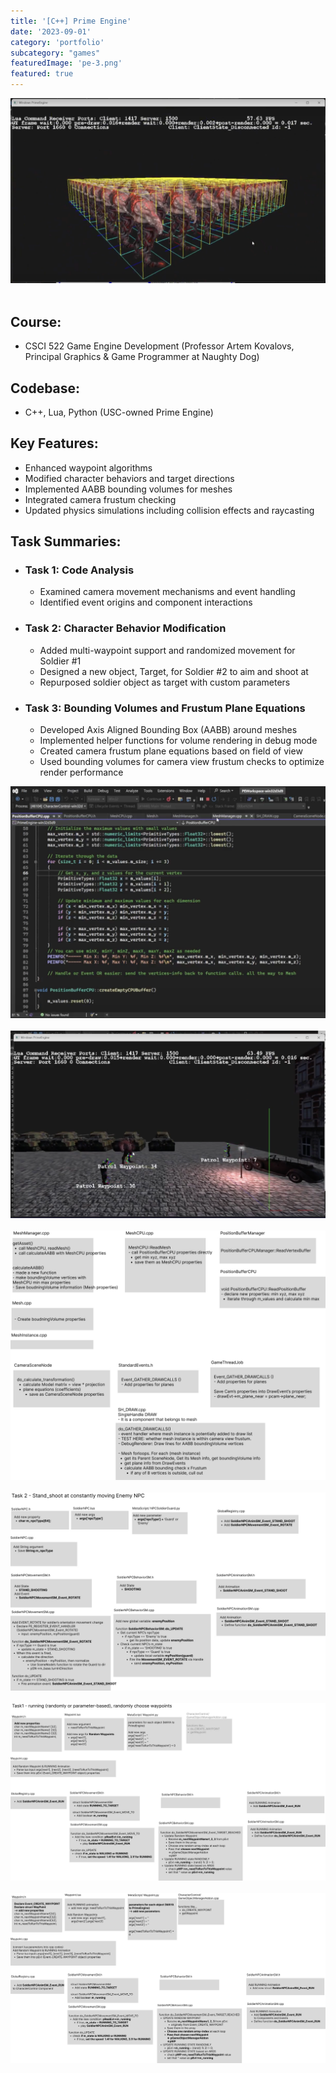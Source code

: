 ```yaml
---
title: '[C++] Prime Engine'
date: '2023-09-01'
category: 'portfolio'
subcategory: "games"
featuredImage: 'pe-3.png'
featured: true
---
```

<figure style="display: block; margin: 0 auto; text-align: center">
<img src="pe-2.png">
<figcaption></figcaption>
</figure>
<br />

<h2>Course:</h2>
<ul>
    <li>CSCI 522 Game Engine Development (Professor Artem Kovalovs, Principal Graphics & Game Programmer at Naughty Dog)</li>
</ul>

<h2>Codebase:</h2>
<ul>
    <li>C++, Lua, Python (USC-owned Prime Engine)</li>
</ul>

<h2>Key Features:</h2>
<ul>
    <li>Enhanced waypoint algorithms</li>
    <li>Modified character behaviors and target directions</li>
    <li>Implemented AABB bounding volumes for meshes</li>
    <li>Integrated camera frustum checking</li>
    <li>Updated physics simulations including collision effects and raycasting</li>
</ul>

<h2>Task Summaries:</h2>
<ul>
    <li>
        <h3>Task 1: Code Analysis</h3>
        <ul>
            <li>Examined camera movement mechanisms and event handling</li>
            <li>Identified event origins and component interactions</li>
        </ul>
    </li>
    <li>
        <h3>Task 2: Character Behavior Modification</h3>
        <ul>
            <li>Added multi-waypoint support and randomized movement for Soldier #1</li>
            <li>Designed a new object, Target, for Soldier #2 to aim and shoot at</li>
            <li>Repurposed soldier object as target with custom parameters</li>
        </ul>
    </li>
    <li>
        <h3>Task 3: Bounding Volumes and Frustum Plane Equations</h3>
        <ul>
            <li>Developed Axis Aligned Bounding Box (AABB) around meshes</li>
            <li>Implemented helper functions for volume rendering in debug mode</li>
            <li>Created camera frustum plane equations based on field of view</li>
            <li>Used bounding volumes for camera view frustum checks to optimize render performance</li>
        </ul>
    </li>
</ul>


<figure style="display: block; margin: 0 auto; text-align: center">
<img src="pe-1.png">
<figcaption></figcaption>
</figure>
<br />

<figure style="display: block; margin: 0 auto; text-align: center">
<img src="pe-3.png">
<figcaption></figcaption>
</figure>
<br />

<figure style="display: block; margin: 0 auto; text-align: center">
<img src="pe-3.jpeg">
<figcaption></figcaption>
</figure>
<br />

<figure style="display: block; margin: 0 auto; text-align: center">
<img src="pe-hw2-1.jpeg">
<figcaption></figcaption>
</figure>
<br />

<figure style="display: block; margin: 0 auto; text-align: center">
<img src="pe-hw2.jpeg">
<figcaption></figcaption>
</figure>
<br />

<figure style="display: block; margin: 0 auto; text-align: center">
<img src="pe-hw1.jpeg">
<figcaption></figcaption>
</figure>
<br />